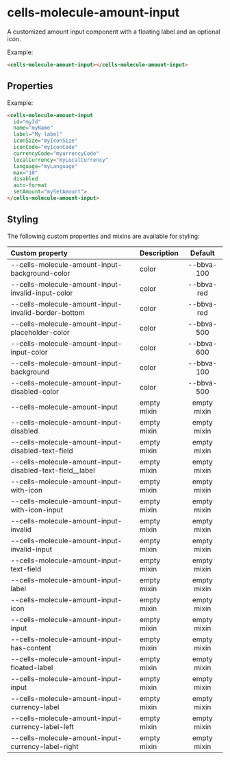 # cells-molecule-amount-input

A customized amount input component with a floating label and an optional icon.

Example:
```html
<cells-molecule-amount-input></cells-molecule-amount-input>
```

## Properties

Example:
```html
<cells-molecule-amount-input
  id="myId"
  name="myName"
  label="My label"
  iconSize="myIconSize"
  iconCode="myIconCode"
  currencyCode="myurrencyCode"
  localCurrency="myLocalCurrency"
  language="myLanguage"
  max="10"
  disabled
  auto-format
  setAmount="mySetAmount">
</cells-molecule-amount-input>
```

## Styling

The following custom properties and mixins are available for styling:

| Custom property | Description     | Default        |
|:----------------|:----------------|:--------------:|
| --cells-molecule-amount-input-background-color      | color | --bbva-100  |
| --cells-molecule-amount-input-invalid-input-color      | color | --bbva-red  |
| --cells-molecule-amount-input-invalid-border-bottom      | color | --bbva-red  |
| --cells-molecule-amount-input-placeholder-color      | color | --bbva-500  |
| --cells-molecule-amount-input-input-color      | color | --bbva-600  |
| --cells-molecule-amount-input-background      | color | --bbva-100  |
| --cells-molecule-amount-input-disabled-color      | color | --bbva-500  |
| --cells-molecule-amount-input  | empty mixin     | empty mixin | {}             |
| --cells-molecule-amount-input-disabled  | empty mixin     | empty mixin | {}             |
| --cells-molecule-amount-input-disabled-text-field  | empty mixin     | empty mixin | {}             |
| --cells-molecule-amount-input-disabled-text-field__label  | empty mixin     | empty mixin | {}             |
| --cells-molecule-amount-input-with-icon  | empty mixin     | empty mixin | {}             |
| --cells-molecule-amount-input-with-icon-input  | empty mixin     | empty mixin | {}             |
| --cells-molecule-amount-input-invalid  | empty mixin     | empty mixin | {}             |
| --cells-molecule-amount-input-invalid-input  | empty mixin     | empty mixin | {}             |
| --cells-molecule-amount-input-text-field  | empty mixin     | empty mixin | {}             |
| --cells-molecule-amount-input-label  | empty mixin     | empty mixin | {}             |
| --cells-molecule-amount-input-icon  | empty mixin     | empty mixin | {}             |
| --cells-molecule-amount-input-input  | empty mixin     | empty mixin | {}             |
| --cells-molecule-amount-input-has-content  | empty mixin     | empty mixin | {}             |
| --cells-molecule-amount-input-floated-label  | empty mixin     | empty mixin | {}             |
| --cells-molecule-amount-input-input  | empty mixin     | empty mixin | {}             |
| --cells-molecule-amount-input-currency-label  | empty mixin     | empty mixin | {}             |
| --cells-molecule-amount-input-currency-label-left  | empty mixin     | empty mixin | {}             |
| --cells-molecule-amount-input-currency-label-right  | empty mixin     | empty mixin | {}             |
